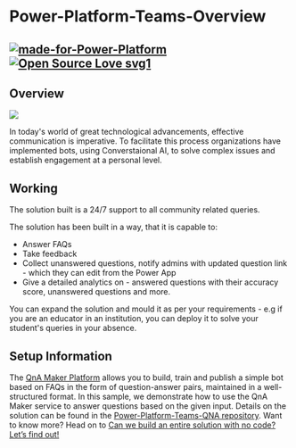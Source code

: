 # Power-Platform-Teams-Overview

[![made-for-Power-Platform](https://img.shields.io/badge/Made%20for-PowerPlatform-1f425f.svg)](https://powerplatform.microsoft.com/en-in/) [![Open Source Love svg1](https://badges.frapsoft.com/os/v1/open-source.svg?v=103)](https://github.com/ellerbrock/open-source-badges/)
-------

## Overview

![](https://fiverr-res.cloudinary.com/images/q_auto,f_auto/gigs/134574604/original/997fdb74fd00115b5d9b5293f43c7225a9744253/create-a-chatbot-with-microsoft-bot-framwork-and-azure-services.png)

In today's world of great technological advancements, effective communication is imperative. To facilitate this process organizations have implemented bots,
using Converstaional AI, to solve complex issues and establish engagement at a personal level.

## Working
The solution built is a 24/7 support to all community related queries. 

The solution has been built in a way, that it is capable to:
 - Answer FAQs 
 - Take feedback
 - Collect unanswered questions, notify admins with updated question link - which they can edit from the Power App
 - Give a detailed analytics on - answered questions with their accuracy score, unanswered questions and more. 

You can expand the solution and mould it as per your requirements - e.g if you are an educator in an institution, you can deploy it to solve your student's queries in your absence.

## Setup Information
The [QnA Maker Platform](https://www.qnamaker.ai/) allows you to build, train and publish a simple bot based on FAQs in the form of question-answer pairs, maintained in a well-structured format.
In this sample, we demonstrate how to use the QnA Maker service to answer questions based on the given input.
Details on the solution can be found in the [Power-Platform-Teams-QNA repository](https://github.com/Power-Platform-Samples/Power-Platform-Teams-QNA).
Want to know more? Head on to [Can we build an entire solution with no code? Let’s find out!](https://techcommunity.microsoft.com/t5/educator-developer-blog/can-we-build-an-entire-solution-with-no-code-let-s-find-out/ba-p/2930703)

